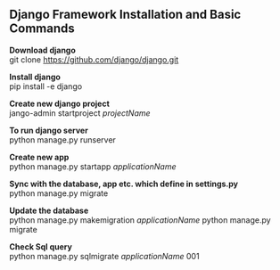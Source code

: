 

##  **Django Framework Installation and Basic Commands**



**Download  django**</br>
git clone https://github.com/django/django.git

**Install django**</br>
pip install -e django

**Create new django project**</br>
jango-admin startproject *projectName*

**To run django server**</br>
python manage.py runserver

**Create new app**</br>
python manage.py startapp *applicationName*

**Sync with the database, app etc. which define in settings.py**</br>
python manage.py migrate

**Update the database**</br>
python manage.py makemigration *applicationName*
python manage.py migrate

**Check Sql query**</br>
python manage.py sqlmigrate *applicationName* 001
